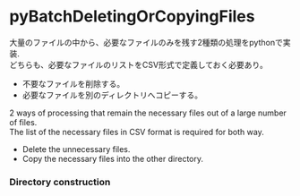 # pyBatchDeletingOrCopyingFiles
大量のファイルの中から、必要なファイルのみを残す2種類の処理をpythonで実装.  
どちらも、必要なファイルのリストをCSV形式で定義しておく必要あり。
  * 不要なファイルを削除する。
  * 必要なファイルを別のディレクトリへコピーする。
  

2 ways of processing that remain the necessary files out of a large number of files.  
The list of the necessary files in CSV format is required for both way.
  * Delete the unnecessary files.
  * Copy the necessary files into the other directory.
  

### Directory construction




